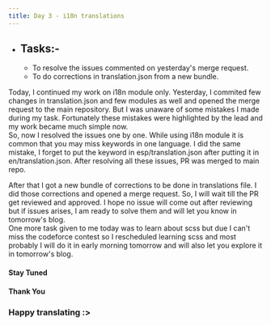 ```yaml
---
title: Day 3 - i18n translations
---
```

- ## Tasks:-
  * To resolve the issues commented on yesterday's merge request.
  * To do corrections in translation.json from a new bundle.         

Today, I continued my work on i18n module only. Yesterday, I commited few changes in translation.json and few modules as well and opened the merge request to the main repository. 
But I was unaware of some mistakes I made during my task. Fortunately these mistakes were highlighted by the lead and my work became much simple now.     
So, now I resolved the issues one by one. While using i18n module it is common that you may miss keywords in one language. I did the same mistake, I forget to put the keyword in
esp/translation.json after putting it in en/translation.json. After resolving all these issues, PR was merged to main repo.      

After that I got a new bundle of corrections to be done in translations file. I did those corrections and opened a merge request. So, I will wait till the PR get reviewed and approved. 
I hope no issue will come out after reviewing but if issues arises, I am ready to solve them and will let you know in tomorrow's blog.   
One more task given to me today was to learn about scss but due I can't miss the codeforce contest so I rescheduled learning scss and most probably I will do it in early morning
 tomorrow and will also let you explore it in tomorrow's blog. 
 #### Stay Tuned
 #### Thank You
 ### Happy translating :>
